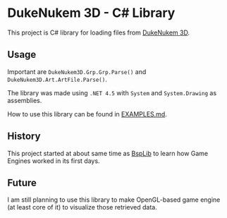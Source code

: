﻿# DukeNukem 3D - C# Library

This project is C# library for loading files from [DukeNukem 3D](https://en.wikipedia.org/wiki/Duke_Nukem_3D).

## Usage

Important are `DukeNukem3D.Grp.Grp.Parse()` and `DukeNukem3D.Art.ArtFile.Parse()`.

The library was made using `.NET 4.5` with `System` and `System.Drawing` as assemblies.

How to use this library can be found in [EXAMPLES.md](EXAMPLES.md).

## History

This project started at about same time as [BspLib](https://github.com/AbitTheGray/BspLib) to learn how Game Engines worked in its first days.

## Future

I am still planning to use this library to make OpenGL-based game engine (at least core of it) to visualize those retrieved data.
